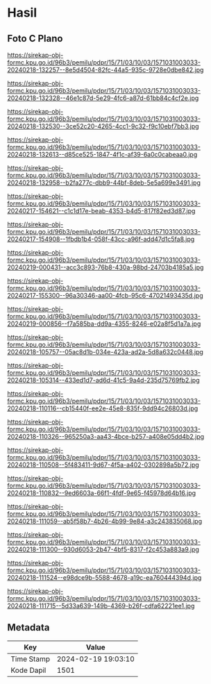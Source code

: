# Hasil

## Foto C Plano

https://sirekap-obj-formc.kpu.go.id/96b3/pemilu/pdpr/15/71/03/10/03/1571031003033-20240218-132257--8e5d4504-82fc-44a5-935c-9728e0dbe842.jpg

https://sirekap-obj-formc.kpu.go.id/96b3/pemilu/pdpr/15/71/03/10/03/1571031003033-20240218-132328--46e1c87d-5e29-4fc6-a87d-61bb84c4cf2e.jpg

https://sirekap-obj-formc.kpu.go.id/96b3/pemilu/pdpr/15/71/03/10/03/1571031003033-20240218-132530--3ce52c20-4265-4cc1-9c32-f9c10ebf7bb3.jpg

https://sirekap-obj-formc.kpu.go.id/96b3/pemilu/pdpr/15/71/03/10/03/1571031003033-20240218-132613--d85ce525-1847-4f1c-af39-6a0c0cabeaa0.jpg

https://sirekap-obj-formc.kpu.go.id/96b3/pemilu/pdpr/15/71/03/10/03/1571031003033-20240218-132958--b2fa277c-dbb9-44bf-8deb-5e5a699e3491.jpg

https://sirekap-obj-formc.kpu.go.id/96b3/pemilu/pdpr/15/71/03/10/03/1571031003033-20240217-154621--c1c1d17e-beab-4353-b4d5-817f82ed3d87.jpg

https://sirekap-obj-formc.kpu.go.id/96b3/pemilu/pdpr/15/71/03/10/03/1571031003033-20240217-154908--1fbdb1b4-058f-43cc-a96f-add47d1c5fa8.jpg

https://sirekap-obj-formc.kpu.go.id/96b3/pemilu/pdpr/15/71/03/10/03/1571031003033-20240219-000431--acc3c893-76b8-430a-98bd-24703b4185a5.jpg

https://sirekap-obj-formc.kpu.go.id/96b3/pemilu/pdpr/15/71/03/10/03/1571031003033-20240217-155300--96a30346-aa00-4fcb-95c6-47021493435d.jpg

https://sirekap-obj-formc.kpu.go.id/96b3/pemilu/pdpr/15/71/03/10/03/1571031003033-20240219-000856--f7a585ba-dd9a-4355-8246-e02a8f5d1a7a.jpg

https://sirekap-obj-formc.kpu.go.id/96b3/pemilu/pdpr/15/71/03/10/03/1571031003033-20240218-105757--05ac8d1b-034e-423a-ad2a-5d8a632c0448.jpg

https://sirekap-obj-formc.kpu.go.id/96b3/pemilu/pdpr/15/71/03/10/03/1571031003033-20240218-105314--433ed1d7-ad6d-41c5-9a4d-235d75769fb2.jpg

https://sirekap-obj-formc.kpu.go.id/96b3/pemilu/pdpr/15/71/03/10/03/1571031003033-20240218-110116--cb15440f-ee2e-45e8-835f-9dd94c26803d.jpg

https://sirekap-obj-formc.kpu.go.id/96b3/pemilu/pdpr/15/71/03/10/03/1571031003033-20240218-110326--965250a3-aa43-4bce-b257-a408e05dd4b2.jpg

https://sirekap-obj-formc.kpu.go.id/96b3/pemilu/pdpr/15/71/03/10/03/1571031003033-20240218-110508--5f483411-9d67-4f5a-a402-0302898a5b72.jpg

https://sirekap-obj-formc.kpu.go.id/96b3/pemilu/pdpr/15/71/03/10/03/1571031003033-20240218-110832--9ed6603a-66f1-4fdf-9e65-f45978d64b16.jpg

https://sirekap-obj-formc.kpu.go.id/96b3/pemilu/pdpr/15/71/03/10/03/1571031003033-20240218-111059--ab5f58b7-4b26-4b99-9e84-a3c243835068.jpg

https://sirekap-obj-formc.kpu.go.id/96b3/pemilu/pdpr/15/71/03/10/03/1571031003033-20240218-111300--930d6053-2b47-4bf5-8317-f2c453a883a9.jpg

https://sirekap-obj-formc.kpu.go.id/96b3/pemilu/pdpr/15/71/03/10/03/1571031003033-20240218-111524--e98dce9b-5588-4678-a19c-ea760444394d.jpg

https://sirekap-obj-formc.kpu.go.id/96b3/pemilu/pdpr/15/71/03/10/03/1571031003033-20240218-111715--5d33a639-149b-4369-b26f-cdfa62221ee1.jpg


## Metadata

| Key        | Value               |
| ---------- | ------------------- |
| Time Stamp | 2024-02-19 19:03:10 |
| Kode Dapil | 1501                |



